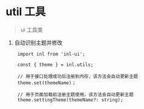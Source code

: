 # util 工具
> ui 工具类

1. 自动识别主题并修改
   ``` tsx
    import inl from 'inl-ui';

    const { theme } = inl.utils;

    // 用于接口处理成功后注册到内存，该方法会自动更新主题
    theme.set(themeName)；

    // 用于页面加载前注册主题使用，该方法会自动更新主题
    theme.settingTheme(themeName?: string);
   ```